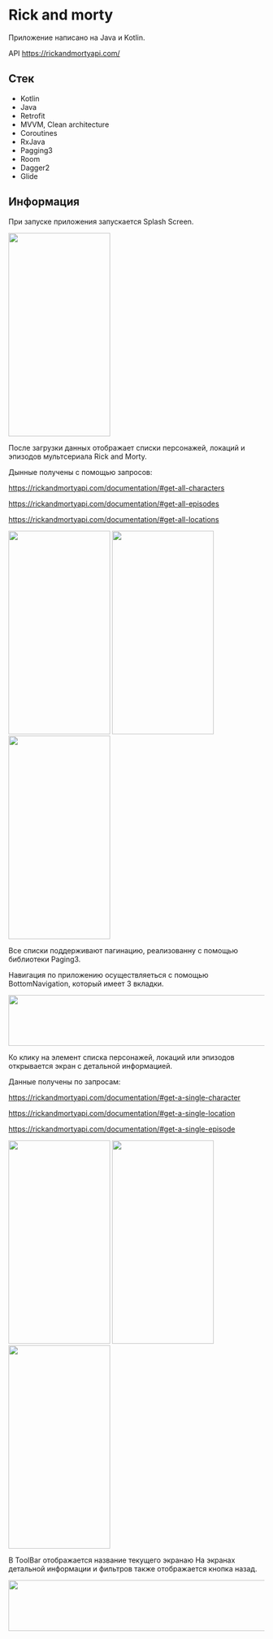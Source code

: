 # Rick and morty
Приложение написано на Java и Kotlin.

API https://rickandmortyapi.com/

## Стек

* Kotlin
* Java
* Retrofit
* MVVM, Clean architecture
* Coroutines
* RxJava
* Pagging3
* Room
* Dagger2
* Glide

## Информация

При запуске приложения запускается Splash Screen.

<img src="https://github.com/Ropotov/AstonProject/assets/87120543/635ba9fa-b641-4abe-9f6e-3b267338a639" width="200" height="400">


После загрузки данных отображает списки персонажей, локаций и эпизодов мультсериала Rick and Morty.

Дынные получены с помощью запросов:

https://rickandmortyapi.com/documentation/#get-all-characters

https://rickandmortyapi.com/documentation/#get-all-episodes

https://rickandmortyapi.com/documentation/#get-all-locations


<img src="https://github.com/Ropotov/AstonProject/assets/87120543/1d2c7971-50e7-4226-aa65-41d4174ec75a" width="200" height="400">
<img src="https://github.com/Ropotov/AstonProject/assets/87120543/bfb497c1-3f24-472c-ba30-c25a473878fb" width="200" height="400">
<img src="https://github.com/Ropotov/AstonProject/assets/87120543/88a2a24f-be23-4713-aa28-388474ac2bda" width="200" height="400">

Все списки поддерживают пагинацию, реализованну с помощью библиотеки Paging3.



Навигация по приложению осуществляеться с помощью BottomNavigation, который имеет 3 вкладки.

<img src="https://github.com/Ropotov/AstonProject/assets/87120543/766aca76-50c3-4aad-8459-250c5a57a613" width="800" height="100">



Ко клику на элемент списка персонажей, локаций или эпизодов открывается экран с детальной информацией.

Данные получены по запросам:

https://rickandmortyapi.com/documentation/#get-a-single-character

https://rickandmortyapi.com/documentation/#get-a-single-location

https://rickandmortyapi.com/documentation/#get-a-single-episode

<img src="https://github.com/Ropotov/AstonProject/assets/87120543/0833cbb2-67b7-4a02-825e-759bc379c65b" width="200" height="400">
<img src="https://github.com/Ropotov/AstonProject/assets/87120543/588d43f2-0e25-47bd-8436-2ab1881074fa" width="200" height="400">
<img src="https://github.com/Ropotov/AstonProject/assets/87120543/4573f571-46d6-4d8a-8a20-6558f1d29e83" width="200" height="400">


В ToolBar отображается название текущего экранаю На экранах детальной информации и фильтров также отображается кнопка назад.

<img src="https://github.com/Ropotov/AstonProject/assets/87120543/f5bddc37-2c14-42e9-870e-48ed119d9220" width="800" height="100">
